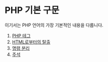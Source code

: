 # PHP 기본 구문

이기서는 PHP 언어의 가장 기본적인 내용을 다룹니다.

1. [PHP 테그](php_tag.md "PHP 테그")
2. [HTML로부터의 탈출](exit_html.md "HTML로부터의 탈출")
3. [명령 분리](instruction_speration.md "명령 분리")
4. [주석](comment.md "주석")